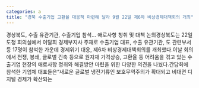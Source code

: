 ```yaml
---
categories: a
title: "경북 수출기업 고환율 대응책 마련해 달라 9월 22일 제6차 비상경제대책회의 개최"
---
```

경상북도, 수출 유관기관, 수출기업 참석... 애로사항 청취 및 대책 논의경상북도는 22일 도청 회의실에서 이달희 경제부지사 주재로 수출기업 대표, 수출 유관기관, 도 관련부서 등 17명이 참석한 가운데 경제위기 대응, 제6차 비상경제대책회의를 개최했다.이날 회의에서 전쟁, 봉쇄, 글로벌 긴축 등으로 원자재 가격상승, 고환율 등 어려움을 겪고 있는 수출기업 현장의 애로사항 정취와 해결방안 마련을 위한 다양한 의견을 나눴다.간담회에 참석한 기업체 대표들은“새로운 글로벌 냉전기류인 보호무역주의가 확대되고 비대면 디지털 경제가 확산되는
